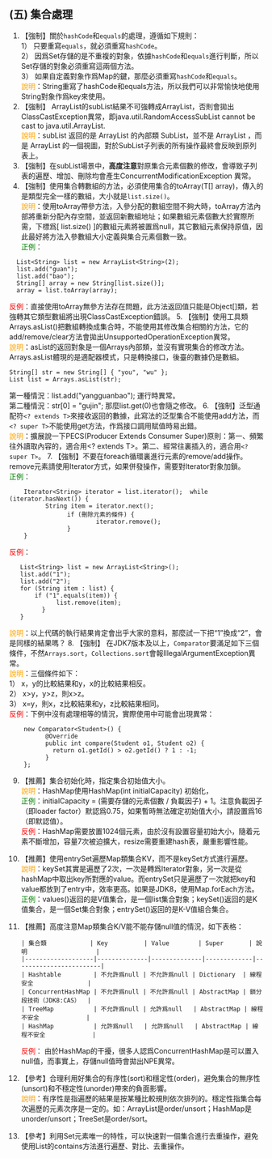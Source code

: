 ## (五) 集合處理 
1. 【強制】關於`hashCode`和`equals`的處理，遵循如下規則： 
<br>1） 只要重寫`equals`，就必須重寫`hashCode`。 
<br>2） 因爲Set存儲的是不重複的對象，依據`hashCode`和`equals`進行判斷，所以Set存儲的對象必須重寫這兩個方法。 
<br>3） 如果自定義對象作爲Map的鍵，那麼必須重寫`hashCode`和`equals`。 
<br><span style="color:orange">說明</span>：String重寫了hashCode和equals方法，所以我們可以非常愉快地使用String對象作爲key來使用。 
2. 【強制】 ArrayList的subList結果不可強轉成ArrayList，否則會拋出ClassCastException異常，即java.util.RandomAccessSubList cannot be cast to java.util.ArrayList. 
<br><span style="color:orange">說明</span>：subList 返回的是 ArrayList 的內部類 SubList，並不是 ArrayList ，而是 ArrayList 的一個視圖，對於SubList子列表的所有操作最終會反映到原列表上。 
3. 【強制】在subList場景中，**高度注意**對原集合元素個數的修改，會導致子列表的遍歷、增加、刪除均會產生ConcurrentModificationException 異常。 
4. 【強制】使用集合轉數組的方法，必須使用集合的toArray(T[] array)，傳入的是類型完全一樣的數組，大小就是`list.size()`。 
<br><span style="color:orange">說明</span>：使用toArray帶參方法，入參分配的數組空間不夠大時，toArray方法內部將重新分配內存空間，並返回新數組地址；如果數組元素個數大於實際所需，下標爲[ list.size() ]的數組元素將被置爲null，其它數組元素保持原值，因此最好將方法入參數組大小定義與集合元素個數一致。 
<br><span style="color:green">正例</span>： 
```
  List<String> list = new ArrayList<String>(2);      
  list.add("guan");     
  list.add("bao");       
  String[] array = new String[list.size()];      
  array = list.toArray(array);
```
<span style="color:red">反例</span>：直接使用toArray無參方法存在問題，此方法返回值只能是Object[]類，若強轉其它類型數組將出現ClassCastException錯誤。
5. 【強制】使用工具類Arrays.asList()把數組轉換成集合時，不能使用其修改集合相關的方法，它的add/remove/clear方法會拋出UnsupportedOperationException異常。 
<br><span style="color:orange">說明</span>：asList的返回對象是一個Arrays內部類，並沒有實現集合的修改方法。Arrays.asList體現的是適配器模式，只是轉換接口，後臺的數據仍是數組。
```
String[] str = new String[] { "you", "wu" };     
List list = Arrays.asList(str); 
```
第一種情況：list.add("yangguanbao"); 運行時異常。
<br>第二種情況：str[0] = "gujin"; 那麼list.get(0)也會隨之修改。
6. 【強制】泛型通配符`<? extends T>`來接收返回的數據，此寫法的泛型集合不能使用add方法，而`<? super T>`不能使用get方法，作爲接口調用賦值時易出錯。 
<br><span style="color:orange">說明</span>：擴展說一下PECS(Producer Extends Consumer Super)原則：第一、頻繁往外讀取內容的，適合用<? extends T>。第二、經常往裏插入的，適合用`<? super T>`。 
7. 【強制】不要在foreach循環裏進行元素的remove/add操作。remove元素請使用Iterator方式，如果併發操作，需要對Iterator對象加鎖。 
<br><span style="color:green">正例</span>： 
```
    Iterator<String> iterator = list.iterator();  while (iterator.hasNext()) {          
          String item = iterator.next();                  
                if (刪除元素的條件) {                   
                        iterator.remove();                 
                }      
    }
```
<span style="color:red">反例</span>：
 ```
    List<String> list = new ArrayList<String>();      
    list.add("1");      
    list.add("2");      
    for (String item : list) {        
        if ("1".equals(item)) {          
              list.remove(item);         
          }   
    }
```
<span style="color:orange">說明</span>：以上代碼的執行結果肯定會出乎大家的意料，那麼試一下把“1”換成“2”，會是同樣的結果嗎？
8. 【強制】 在JDK7版本及以上，`Comparator`要滿足如下三個條件，不然`Arrays.sort`，`Collections.sort`會報IllegalArgumentException異常。
<br><span style="color:orange">說明</span>：三個條件如下：
<br>1） x，y的比較結果和y，x的比較結果相反。
<br>2） x>y，y>z，則x>z。 
<br>3） x=y，則x，z比較結果和y，z比較結果相同。 
<br><span style="color:red">反例</span>：下例中沒有處理相等的情況，實際使用中可能會出現異常：
```
    new Comparator<Student>() {           
          @Override          
          public int compare(Student o1, Student o2) {              
            return o1.getId() > o2.getId() ? 1 : -1;       
          }  
    };  
```
9. 【推薦】集合初始化時，指定集合初始值大小。 
<br><span style="color:orange">說明</span>：HashMap使用HashMap(int initialCapacity) 初始化， 
<br><span style="color:green">正例</span>：initialCapacity = (需要存儲的元素個數 / 負載因子) + 1。注意負載因子（即loader factor）默認爲0.75，如果暫時無法確定初始值大小，請設置爲16（即默認值）。 <br><span style="color:red">反例</span>：HashMap需要放置1024個元素，由於沒有設置容量初始大小，隨着元素不斷增加，容量7次被迫擴大，resize需要重建hash表，嚴重影響性能。 
10. 【推薦】使用entrySet遍歷Map類集合KV，而不是keySet方式進行遍歷。 
<br><span style="color:orange">說明</span>：keySet其實是遍歷了2次，一次是轉爲Iterator對象，另一次是從hashMap中取出key所對應的value。而entrySet只是遍歷了一次就把key和value都放到了entry中，效率更高。如果是JDK8，使用Map.forEach方法。 
<br><span style="color:green">正例</span>：values()返回的是V值集合，是一個list集合對象；keySet()返回的是K值集合，是一個Set集合對象；entrySet()返回的是K-V值組合集合。 
11. 【推薦】高度注意Map類集合K/V能不能存儲null值的情況，如下表格：

        | 集合類            | Key          | Value        | Super       | 說明                   |
        |-------------------|--------------|--------------|-------------|------------------------|
        | Hashtable         | 不允許爲null | 不允許爲null | Dictionary  | 線程安全               |
        | ConcurrentHashMap | 不允許爲null | 不允許爲null | AbstractMap | 鎖分段技術（JDK8:CAS）  |
        | TreeMap           | 不允許爲null | 允許爲null   | AbstractMap | 線程不安全             |
        | HashMap           | 允許爲null   | 允許爲null   | AbstractMap | 線程不安全             |

    <span style="color:red">反例</span>： 由於HashMap的干擾，很多人認爲ConcurrentHashMap是可以置入null值，而事實上，存儲null值時會拋出NPE異常。
12. 【參考】合理利用好集合的有序性(sort)和穩定性(order)，避免集合的無序性(unsort)和不穩定性(unorder)帶來的負面影響。 
<br><span style="color:orange">說明</span>：有序性是指遍歷的結果是按某種比較規則依次排列的。穩定性指集合每次遍歷的元素次序是一定的。如：ArrayList是order/unsort；HashMap是unorder/unsort；TreeSet是order/sort。 
13. 【參考】利用Set元素唯一的特性，可以快速對一個集合進行去重操作，避免使用List的contains方法進行遍歷、對比、去重操作。 
